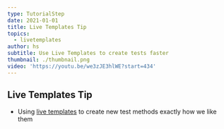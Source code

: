 ```yaml
---
type: TutorialStep
date: 2021-01-01
title: Live Templates Tip
topics:
  - livetemplates
author: hs
subtitle: Use Live Templates to create tests faster
thumbnail: ./thumbnail.png
video: 'https://youtu.be/we3zJE3hlWE?start=434'
---
```


## Live Templates Tip
- Using [live templates](https://www.jetbrains.com/help/idea/using-live-templates.html) to create new test methods exactly how we like them
